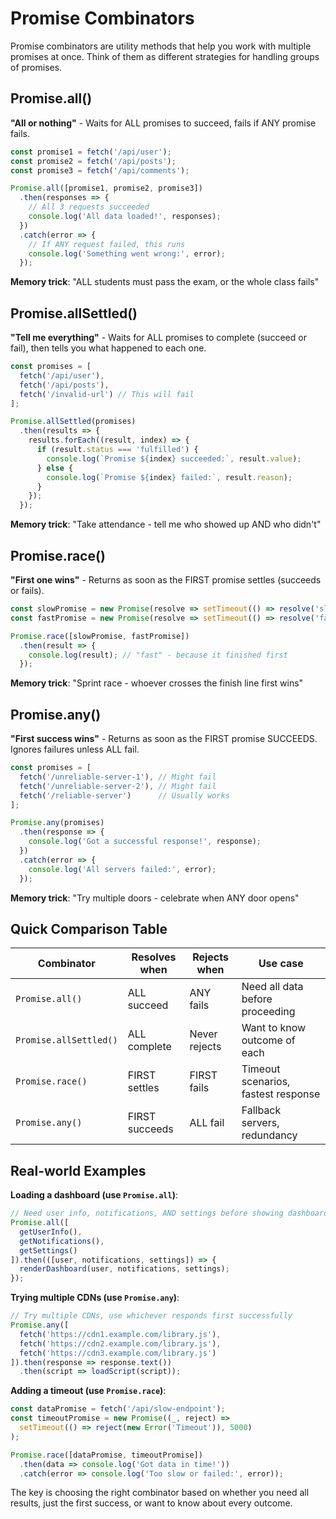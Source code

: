 # Promise Combinators

Promise combinators are utility methods that help you work with multiple promises at once. Think of them as different strategies for handling groups of promises.

## Promise.all()
**"All or nothing"** - Waits for ALL promises to succeed, fails if ANY promise fails.

```javascript
const promise1 = fetch('/api/user');
const promise2 = fetch('/api/posts');
const promise3 = fetch('/api/comments');

Promise.all([promise1, promise2, promise3])
  .then(responses => {
    // All 3 requests succeeded
    console.log('All data loaded!', responses);
  })
  .catch(error => {
    // If ANY request failed, this runs
    console.log('Something went wrong:', error);
  });
```

**Memory trick**: "ALL students must pass the exam, or the whole class fails"

## Promise.allSettled()
**"Tell me everything"** - Waits for ALL promises to complete (succeed or fail), then tells you what happened to each one.

```javascript
const promises = [
  fetch('/api/user'),
  fetch('/api/posts'),
  fetch('/invalid-url') // This will fail
];

Promise.allSettled(promises)
  .then(results => {
    results.forEach((result, index) => {
      if (result.status === 'fulfilled') {
        console.log(`Promise ${index} succeeded:`, result.value);
      } else {
        console.log(`Promise ${index} failed:`, result.reason);
      }
    });
  });
```

**Memory trick**: "Take attendance - tell me who showed up AND who didn't"

## Promise.race()
**"First one wins"** - Returns as soon as the FIRST promise settles (succeeds or fails).

```javascript
const slowPromise = new Promise(resolve => setTimeout(() => resolve('slow'), 3000));
const fastPromise = new Promise(resolve => setTimeout(() => resolve('fast'), 1000));

Promise.race([slowPromise, fastPromise])
  .then(result => {
    console.log(result); // "fast" - because it finished first
  });
```

**Memory trick**: "Sprint race - whoever crosses the finish line first wins"

## Promise.any()
**"First success wins"** - Returns as soon as the FIRST promise SUCCEEDS. Ignores failures unless ALL fail.

```javascript
const promises = [
  fetch('/unreliable-server-1'), // Might fail
  fetch('/unreliable-server-2'), // Might fail
  fetch('/reliable-server')      // Usually works
];

Promise.any(promises)
  .then(response => {
    console.log('Got a successful response!', response);
  })
  .catch(error => {
    console.log('All servers failed:', error);
  });
```

**Memory trick**: "Try multiple doors - celebrate when ANY door opens"

## Quick Comparison Table

| Combinator | Resolves when | Rejects when | Use case |
|------------|---------------|--------------|----------|
| `Promise.all()` | ALL succeed | ANY fails | Need all data before proceeding |
| `Promise.allSettled()` | ALL complete | Never rejects | Want to know outcome of each |
| `Promise.race()` | FIRST settles | FIRST fails | Timeout scenarios, fastest response |
| `Promise.any()` | FIRST succeeds | ALL fail | Fallback servers, redundancy |

## Real-world Examples

**Loading a dashboard (use `Promise.all`)**:
```javascript
// Need user info, notifications, AND settings before showing dashboard
Promise.all([
  getUserInfo(),
  getNotifications(),
  getSettings()
]).then(([user, notifications, settings]) => {
  renderDashboard(user, notifications, settings);
});
```

**Trying multiple CDNs (use `Promise.any`)**:
```javascript
// Try multiple CDNs, use whichever responds first successfully
Promise.any([
  fetch('https://cdn1.example.com/library.js'),
  fetch('https://cdn2.example.com/library.js'),
  fetch('https://cdn3.example.com/library.js')
]).then(response => response.text())
  .then(script => loadScript(script));
```

**Adding a timeout (use `Promise.race`)**:
```javascript
const dataPromise = fetch('/api/slow-endpoint');
const timeoutPromise = new Promise((_, reject) => 
  setTimeout(() => reject(new Error('Timeout')), 5000)
);

Promise.race([dataPromise, timeoutPromise])
  .then(data => console.log('Got data in time!'))
  .catch(error => console.log('Too slow or failed:', error));
```

The key is choosing the right combinator based on whether you need all results, just the first success, or want to know about every outcome.
